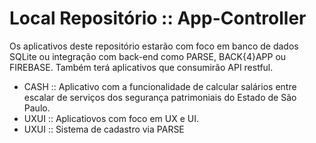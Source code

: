 # Local Repositório :: App-Controller

Os aplicativos deste repositório estarão com foco em banco de dados SQLite ou integração com back-end como PARSE, BACK{4}APP ou FIREBASE.
Também terá aplicativos que consumirão API restful.
 
- CASH :: Aplicativo com a funcionalidade de calcular salários entre escalar de serviços dos segurança patrimoniais do Estado de São Paulo.
- UXUI :: Aplicatiovos com foco em UX e UI.
- UXUI :: Sistema de cadastro via PARSE
